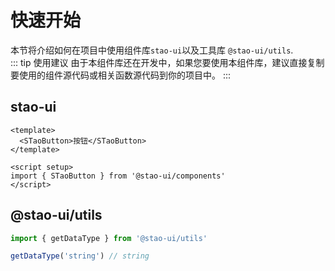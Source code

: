 # 快速开始

本节将介绍如何在项目中使用组件库`stao-ui`以及工具库 `@stao-ui/utils`.  
::: tip 使用建议
由于本组件库还在开发中，如果您要使用本组件库，建议直接复制要使用的组件源代码或相关函数源代码到你的项目中。
:::

## stao-ui

```vue
<template>
  <STaoButton>按钮</STaoButton>
</template>

<script setup>
import { STaoButton } from '@stao-ui/components'
</script>
```

## @stao-ui/utils

```ts
import { getDataType } from '@stao-ui/utils'

getDataType('string') // string
```
